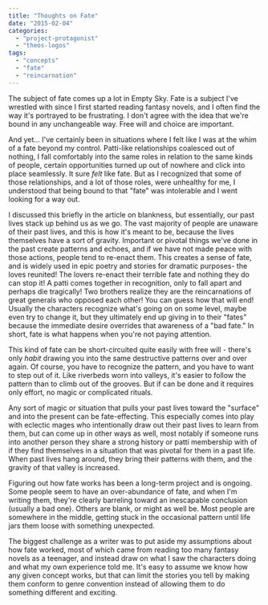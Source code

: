 ```yaml
---
title: "Thoughts on Fate"
date: "2015-02-04"
categories: 
  - "project-protagonist"
  - "theos-logos"
tags: 
  - "concepts"
  - "fate"
  - "reincarnation"
---
```


The subject of fate comes up a lot in Empty Sky. Fate is a subject I've wrestled with since I first started reading fantasy novels, and I often find the way it's portrayed to be frustrating. I don't agree with the idea that we're bound in any unchangeable way. Free will and choice are important.

And yet... I've certainly been in situations where I felt like I was at the whim of a fate beyond my control. Patti-like relationships coalesced out of nothing, I fall comfortably into the same roles in relation to the same kinds of people, certain opportunities turned up out of nowhere and click into place seamlessly. It sure _felt_ like fate. But as I recognized that some of those relationships, and a lot of those roles, were unhealthy for me, I understood that being bound to that "fate" was intolerable and I went looking for a way out.

I discussed this briefly in the article on blankness, but essentially, our past lives stack up behind us as we go. The vast majority of people are unaware of their past lives, and this is how it's meant to be, because the lives themselves have a sort of gravity. Important or pivotal things we've done in the past create patterns and echoes, and if we have not made peace with those actions, people tend to re-enact them. This creates a sense of fate, and is widely used in epic poetry and stories for dramatic purposes- the loves reunited! The lovers re-enact their terrible fate and nothing they do can stop it! A patti comes together in recognition, only to fall apart and perhaps die tragically! Two brothers realize they are the reincarnations of great generals who opposed each other! You can guess how that will end! Usually the characters recognize what's going on on some level, maybe even try to change it, but they ultimately end up giving in to their "fates" because the immediate desire overrides that awareness of a "bad fate." In short, fate is what happens when you're not paying attention.

This kind of fate can be short-circuited quite easily with free will - there's only _habit_ drawing you into the same destructive patterns over and over again. Of course, you have to recognize the pattern, and you have to want to step out of it. Like riverbeds worn into valleys, it's easier to follow the pattern than to climb out of the grooves. But if can be done and it requires only effort, no magic or complicated rituals.

Any sort of magic or situation that pulls your past lives toward the "surface" and into the present can be fate-effecting. This especially comes into play with eclectic mages who intentionally draw out their past lives to learn from them, but can come up in other ways as well, most notably if someone runs into another person they share a strong history or patti membership with of if they find themselves in a situation that was pivotal for them in a past life. When past lives hang around, they bring their patterns with them, and the gravity of that valley is increased.

Figuring out how fate works has been a long-term project and is ongoing. Some people seem to have an over-abundance of fate, and when I'm writing them, they're clearly barreling toward an inescapable conclusion (usually a bad one). Others are blank, or might as well be. Most people are somewhere in the middle, getting stuck in the occasional pattern until life jars them loose with something unexpected.

The biggest challenge as a writer was to put aside my assumptions about how fate worked, most of which came from reading too many fantasy novels as a teenager, and instead draw on what I saw the characters doing and what my own experience told me. It's easy to assume we know how any given concept works, but that can limit the stories you tell by making them conform to genre convention instead of allowing them to do something different and exciting.
